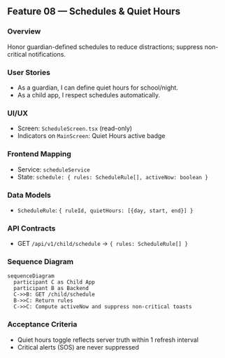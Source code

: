 ## Feature 08 — Schedules & Quiet Hours

### Overview
Honor guardian-defined schedules to reduce distractions; suppress non-critical notifications.

### User Stories
- As a guardian, I can define quiet hours for school/night.
- As a child app, I respect schedules automatically.

### UI/UX
- Screen: `ScheduleScreen.tsx` (read-only)
- Indicators on `MainScreen`: Quiet Hours active badge

### Frontend Mapping
- Service: `scheduleService`
- State: `schedule: { rules: ScheduleRule[], activeNow: boolean }`

### Data Models
- `ScheduleRule`: `{ ruleId, quietHours: [{day, start, end}] }`

### API Contracts
- GET `/api/v1/child/schedule` -> `{ rules: ScheduleRule[] }`

### Sequence Diagram
```mermaid
sequenceDiagram
  participant C as Child App
  participant B as Backend
  C->>B: GET /child/schedule
  B->>C: Return rules
  C->>C: Compute activeNow and suppress non-critical toasts
```

### Acceptance Criteria
- Quiet hours toggle reflects server truth within 1 refresh interval
- Critical alerts (SOS) are never suppressed
